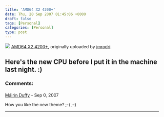 ```yaml
---
title: 'AMD64 X2 4200+'
date: Thu, 20 Sep 2007 01:45:06 +0000
draft: false
tags: [Personal]
categories: [Personal]
type: post
---
```


[![](http://farm2.static.flickr.com/1357/1410423754_c33e4c9d48.jpg)](http://www.flickr.com/photos/jmrodri/1410423754/ "photo sharing")
[AMD64 X2 4200+](http://www.flickr.com/photos/jmrodri/1410423754/), originally uploaded by [jmrodri](http://www.flickr.com/people/jmrodri/).

Here's the new CPU before I put it in the machine last night. :)
---
### Comments:
####
[Máirín Duffy](http://mihmo.livejournal.com/ "mairin@gmail.com") - <time datetime="2007-09-23 21:47:32">Sep 0, 2007</time>

How you like the new theme? ;-) ;-)
<hr />
